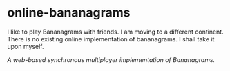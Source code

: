 # online-bananagrams

I like to play Bananagrams with friends. I am moving to a different continent. There is no existing online implementation of bananagrams. I shall take it upon myself.

*A web-based synchronous multiplayer implementation of Bananagrams.*
